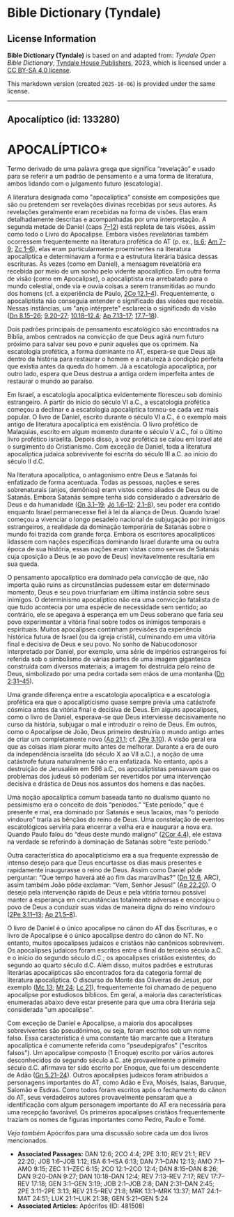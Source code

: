 # Bible Dictionary (Tyndale)

## License Information

**Bible Dictionary (Tyndale)** is based on and adapted from: _Tyndale Open Bible Dictionary_, [Tyndale House Publishers](https://tyndaleopenresources.com/), 2023, which is licensed under a [CC BY-SA 4.0 license](https://creativecommons.org/licenses/by-sa/4.0/legalcode.en).

This markdown version (created `2025-10-06`) is provided under the same license.



--------------------------------

## Apocalíptico (id: 133280)

APOCALÍPTICO\*
==============

Termo derivado de uma palavra grega que significa “revelação” e usado para se referir a um padrão de pensamento e a uma forma de literatura, ambos lidando com o julgamento futuro (escatologia).

A literatura designada como "apocalíptica" consiste em composições que são ou pretendem ser revelações divinas recebidas por seus autores. As revelações geralmente eram recebidas na forma de visões. Elas eram detalhadamente descritas e acompanhadas por uma interpretação. A segunda metade de Daniel (caps [7–12](https://ref.ly/Dan7:1-Dan12:13)) está repleta de tais visões, assim como todo o Livro do Apocalipse. Embora visões revelatórias também ocorressem frequentemente na literatura profética do AT (p. ex., [Is 6](https://ref.ly/Isa6:1-Isa6:13); [Am 7–9](https://ref.ly/Amos7:1-Amos9:15); [Zc 1–6](https://ref.ly/Zech1:1-Zech6:15)), elas eram particularmente proeminentes na literatura apocalíptica e determinavam a forma e a estrutura literária básica dessas escrituras. Às vezes (como em Daniel), a mensagem revelatória era recebida por meio de um sonho pelo vidente apocalíptico. Em outra forma de visão (como em Apocalipse), o apocaliptista era arrebatado para o mundo celestial, onde via e ouvia coisas a serem transmitidas ao mundo dos homens (cf. a experiência de Paulo, [2Co 12\.1–4](https://ref.ly/2Cor12:1-2Cor12:4)). Frequentemente, o apocaliptista não conseguia entender o significado das visões que recebia. Nessas instâncias, um "anjo intérprete" esclarecia o significado da visão ([Dn 8\.15–26](https://ref.ly/Dan8:15-Dan8:26); [9\.20–27](https://ref.ly/Dan9:20-Dan9:27); [10\.18–12\.4](https://ref.ly/Dan10:18-Dan12:4); [Ap 7\.13–17](https://ref.ly/Rev7:13-Rev7:17); [17\.7–18](https://ref.ly/Rev17:7-Rev17:18)).

Dois padrões principais de pensamento escatológico são encontrados na Bíblia, ambos centrados na convicção de que Deus agirá num futuro próximo para salvar seu povo e punir aqueles que os oprimem. Na escatologia profética, a forma dominante no AT, espera\-se que Deus aja dentro da história para restaurar o homem e a natureza à condição perfeita que existia antes da queda do homem. Já a escatologia apocalíptica, por outro lado, espera que Deus destrua a antiga ordem imperfeita antes de restaurar o mundo ao paraíso.

Em Israel, a escatologia apocalíptica evidentemente floresceu sob domínio estrangeiro. A partir do início do século VI a.C., a escatologia profética começou a declinar e a escatologia apocalíptica tornou\-se cada vez mais popular. O livro de Daniel, escrito durante o século VI a.C., é o exemplo mais antigo de literatura apocalíptica em existência. O livro profético de Malaquias, escrito em algum momento durante o século V a.C., foi o último livro profético israelita. Depois disso, a voz profética se calou em Israel até o surgimento do Cristianismo. Com exceção de Daniel, toda a literatura apocalíptica judaica sobrevivente foi escrita do século III a.C. ao início do século II d.C.

Na literatura apocalíptica, o antagonismo entre Deus e Satanás foi enfatizado de forma acentuada. Todas as pessoas, nações e seres sobrenaturais (anjos, demônios) eram vistos como aliados de Deus ou de Satanás. Embora Satanás sempre tenha sido considerado o adversário de Deus e da humanidade ([Gn 3\.1–19](https://ref.ly/Gen3:1-Gen3:19); [Jó 1\.6–12](https://ref.ly/Job1:6-Job1:12); [2\.1–8](https://ref.ly/Job2:1-Job2:8)), seu poder era contido enquanto Israel permanecesse fiel à lei da aliança de Deus. Quando Israel começou a vivenciar o longo pesadelo nacional de subjugação por inimigos estrangeiros, a realidade da dominação temporária de Satanás sobre o mundo foi trazida com grande força. Embora os escritores apocalípticos lidassem com nações específicas dominando Israel durante uma ou outra época de sua história, essas nações eram vistas como servas de Satanás cuja oposição a Deus (e ao povo de Deus) inevitavelmente resultaria em sua queda.

O pensamento apocalíptico era dominado pela convicção de que, não importa quão ruins as circunstâncias pudessem estar em determinado momento, Deus e seu povo triunfariam em última instância sobre seus inimigos. O determinismo apocalíptico não era uma convicção fatalista de que tudo acontecia por uma espécie de necessidade sem sentido; ao contrário, ele se apegava à esperança em um Deus soberano que faria seu povo experimentar a vitória final sobre todos os inimigos temporais e espirituais. Muitos apocalipses continham previsões da experiência histórica futura de Israel (ou da igreja cristã), culminando em uma vitória final e decisiva de Deus e seu povo. No sonho de Nabucodonosor interpretado por Daniel, por exemplo, uma série de impérios estrangeiros foi referida sob o simbolismo de várias partes de uma imagem gigantesca construída com diversos materiais; a imagem foi destruída pelo reino de Deus, simbolizado por uma pedra cortada sem mãos de uma montanha ([Dn 2:31–45](https://ref.ly/Dan2:31-Dan2:45)).

Uma grande diferença entre a escatologia apocalíptica e a escatologia profética era que o apocalipticismo quase sempre previa uma catástrofe cósmica antes da vitória final e decisiva de Deus. Em alguns apocalipses, como o livro de Daniel, esperava\-se que Deus interviesse decisivamente no curso da história, subjugar o mal e introduzir o reino de Deus. Em outros, como o Apocalipse de João, Deus primeiro destruiria o mundo antigo antes de criar um completamente novo ([Ap 21\.1](https://ref.ly/Rev21:1); cf. [2Pe 3\.10](https://ref.ly/2Pet3:10)). A visão geral era que as coisas iriam piorar muito antes de melhorar. Durante a era de ouro da independência israelita (do século X ao VII a.C.), a noção de uma catástrofe futura naturalmente não era enfatizada. No entanto, após a destruição de Jerusalém em 586 a.C., os apocaliptistas pensavam que os problemas dos judeus só poderiam ser revertidos por uma intervenção decisiva e drástica de Deus nos assuntos dos homens e das nações.

Uma noção apocalíptica comum baseada tanto no dualismo quanto no pessimismo era o conceito de dois “períodos.” “Este período,” que é presente e mal, era dominado por Satanás e seus lacaios, mas “o período vindouro” traria as bênçãos do reino de Deus. Uma constelação de eventos escatológicos serviria para encerrar a velha era e inaugurar a nova era. Quando Paulo falou do “deus deste mundo maligno” ([2Cor 4\.4](https://ref.ly/2Cor4:4)), ele estava na verdade se referindo à dominação de Satanás sobre “este período.”

Outra característica do apocalipticismo era a sua frequente expressão de intenso desejo para que Deus encurtasse os dias maus presentes e rapidamente inaugurasse o reino de Deus. Assim como Daniel pôde perguntar: “Que tempo haverá até ao fim das maravilhas?” ([Dn 12\.6](https://ref.ly/Dan12:6), ARC), assim também João pôde exclamar: “Vem, Senhor Jesus!” ([Ap 22\.20](https://ref.ly/Rev22:20)). O desejo pela intervenção rápida de Deus e pela vitória tornou possível manter a esperança em circunstâncias totalmente adversas e encorajou o povo de Deus a conduzir suas vidas de maneira digna do reino vindouro ([2Pe 3\.11–13](https://ref.ly/2Pet3:11-2Pet3:13); [Ap 21\.5–8](https://ref.ly/Rev21:5-Rev21:8)).

O livro de Daniel é o único apocalipse no cânon do AT das Escrituras, e o livro de Apocalipse é o único apocalipse dentro do cânon do NT. No entanto, muitos apocalipses judaicos e cristãos não canônicos sobrevivem. Os apocalipses judaicos foram escritos entre o final do terceiro século a.C. e o início do segundo século d.C.; os apocalipses cristãos existentes, do segundo ao quarto século d.C. Além disso, muitos padrões e estruturas literárias apocalípticas são encontrados fora da categoria formal de literatura apocalíptica. O discurso do Monte das Oliveiras de Jesus, por exemplo ([Mc 13](https://ref.ly/Mark13:1-Mark13:37); [Mt 24](https://ref.ly/Matt24:1-Matt24:51); [Lc 21](https://ref.ly/Luke21:1-Luke21:38)), frequentemente foi chamado de pequeno apocalipse por estudiosos bíblicos. Em geral, a maioria das características enumeradas abaixo deve estar presente para que uma obra literária seja considerada "um apocalipse".

Com exceção de Daniel e Apocalipse, a maioria dos apocalipses sobreviventes são pseudônimos, ou seja, foram escritos sob um nome falso. Essa característica é uma constante tão marcante que a literatura apocalíptica é comumente referida como "pseudepígrafos" ("escritos falsos"). Um apocalipse composto (1 Enoque) escrito por vários autores desconhecidos do segundo século a.C. até provavelmente o primeiro século d.C. afirmava ter sido escrito por Enoque, que foi um descendente de Adão ([Gn 5\.21–24](https://ref.ly/Gen5:21-Gen5:24)). Outros apocalipses judaicos foram atribuídos a personagens importantes do AT, como Adão e Eva, Moisés, Isaías, Baruque, Salomão e Esdras. Como todos foram escritos após o fechamento do cânon do AT, seus verdadeiros autores provavelmente pensaram que a identificação com algum personagem importante do AT era necessária para uma recepção favorável. Os primeiros apocalipses cristãos frequentemente traziam os nomes de figuras importantes como Pedro, Paulo e Tomé.

*Veja também* Apócrifos para uma discussão sobre cada um dos livros mencionados.

* **Associated Passages:** DAN 12:6; 2CO 4:4; 2PE 3:10; REV 21:1; REV 22:20; JOB 1:6–JOB 1:12; ISA 6:1–ISA 6:13; DAN 7:1–DAN 12:13; AMO 7:1–AMO 9:15; ZEC 1:1–ZEC 6:15; 2CO 12:1–2CO 12:4; DAN 8:15–DAN 8:26; DAN 9:20–DAN 9:27; DAN 10:18–DAN 12:4; REV 7:13–REV 7:17; REV 17:7–REV 17:18; GEN 3:1–GEN 3:19; JOB 2:1–JOB 2:8; DAN 2:31–DAN 2:45; 2PE 3:11–2PE 3:13; REV 21:5–REV 21:8; MRK 13:1–MRK 13:37; MAT 24:1–MAT 24:51; LUK 21:1–LUK 21:38; GEN 5:21–GEN 5:24
* **Associated Articles:** Apócrifos (ID: 481508)

